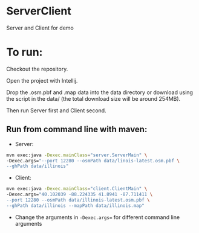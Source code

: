 # ServerClient
Server and Client for demo

# To run:
Checkout the repository.

Open the project with Intellij.

Drop the .osm.pbf and .map data into the data directory or download using the script
in the data/ (the total download size will be around 254MB).

Then run Server first and Client second.

## Run from command line with maven:

 - Server:
```bash
mvn exec:java -Dexec.mainClass="server.ServerMain" \
-Dexec.args="--port 12280 --osmPath data/linois-latest.osm.pbf \
--ghPath data/illinois"
```
 - Client:
```bash
mvn exec:java -Dexec.mainClass="client.ClientMain" \
-Dexec.args="40.102039 -88.224335 41.8941 -87.711411 \
--port 12280 --osmPath data/illinois-latest.osm.pbf \
--ghPath data/illinois --mapPath data/illinois.map"
```
 - Change the arguments in `-Dexec.args=` for different command line arguments

